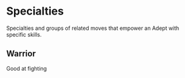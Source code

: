 # Specialties

Specialties and groups of related moves that empower an Adept with specific skills.

## Warrior

Good at fighting